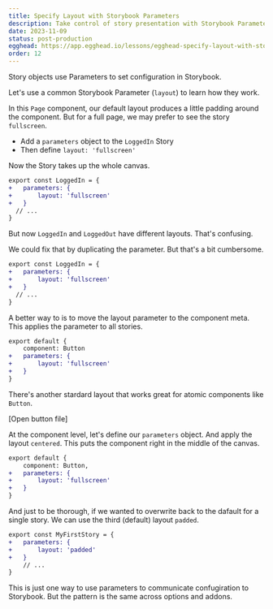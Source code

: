 ```yaml
---
title: Specify Layout with Storybook Parameters
description: Take control of story presentation with Storybook Parameters. Expertly adjust the layout to ensure ideal rendering for viewers.
date: 2023-11-09
status: post-production
egghead: https://app.egghead.io/lessons/egghead-specify-layout-with-storybook-parameters
order: 12
---
```


Story objects use Parameters to set configuration in Storybook.

Let's use a common Storybook Parameter (`layout`) to learn how they work.

In this `Page` component, our default layout produces a little padding around the component.
But for a full page, we may prefer to see the story `fullscreen`.

- Add a `parameters` object to the `LoggedIn` Story
- Then define `layout: 'fullscreen'`

Now the Story takes up the whole canvas.

```diff lang="js" title="src/components/Page.stories.js"
export const LoggedIn = {
+	parameters: {
+		layout: 'fullscreen'
+	}
  // ...
}
```

But now `LoggedIn` and `LoggedOut` have different layouts.
That's confusing.

We could fix that by duplicating the parameter.
But that's a bit cumbersome.

```diff lang="js" title="src/components/Page.stories.js"
export const LoggedIn = {
+	parameters: {
+		layout: 'fullscreen'
+	}
  // ...
}
```

A better way to is to move the layout parameter to the component meta.
This applies the parameter to all stories.

```diff lang="js" title="src/components/Page.stories.js
export default {
	component: Button
+	parameters: {
+		layout: 'fullscreen'
+	}
}
```

There's another stardard layout that works great for atomic components like `Button`.

[Open button file]

At the component level, let's define our `parameters` object.
And apply the layout `centered`.
This puts the component right in the middle of the canvas.

```diff lang="js" title="src/components/Button.stories.js
export default {
	component: Button,
+	parameters: {
+		layout: 'fullscreen'
+	}
}
```

And just to be thorough, if we wanted to overwrite back to the dafault for a single story.
We can use the third (default) layout `padded`.

```diff lang="js" title="src/components/Button.stories.js
export const MyFirstStory = {
+	parameters: {
+		layout: 'padded'
+	}
	// ...
}
```

This is just one way to use parameters to communicate confugiration to Storybook.
But the pattern is the same across options and addons.
